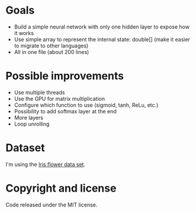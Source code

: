 # Goals

- Build a simple neural network with only one hidden layer to expose how it works
- Use simple array to represent the internal state: double[] (make it easier to migrate to other languages)
- All in one file (about 200 lines)

# Possible improvements

- Use multiple threads
- Use the GPU for matrix multiplication
- Configure which function to use (sigmoid, tanh, ReLu, etc.)
- Possibility to add softmax layer at the end
- More layers
- Loop unrolling

# Dataset
I'm using the [Iris flower data set](https://en.wikipedia.org/wiki/Iris_flower_data_set).

# Copyright and license
Code released under the MIT license.
